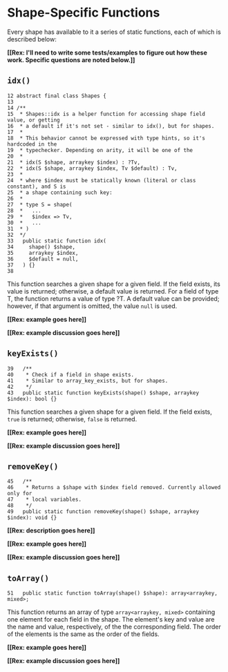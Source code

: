 # Shape-Specific Functions

Every shape has available to it a series of static functions, each of which is described below:

**[[Rex: I'll need to write some tests/examples to figure out how these work. Specific questions are noted below.]]**

## `idx()`

```hack
12 abstract final class Shapes { 
13 
14 /** 
15  * Shapes::idx is a helper function for accessing shape field value, or getting 
16  * a default if it's not set - similar to idx(), but for shapes. 
17  * 
18  * This behavior cannot be expressed with type hints, so it's hardcoded in the 
19  * typechecker. Depending on arity, it will be one of the 
20  * 
21  * idx(S $shape, arraykey $index) : ?Tv, 
22  * idx(S $shape, arraykey $index, Tv $default) : Tv, 
23  * 
24  * where $index must be statically known (literal or class constant), and S is 
25  * a shape containing such key: 
26  * 
27  * type S = shape( 
28  *   ... 
29  *   $index => Tv, 
30  *   ... 
31  * ) 
32  */ 
33   public static function idx( 
34     shape() $shape, 
35     arraykey $index, 
36     $default = null, 
37   ) {} 
38 
```

This function searches a given shape for a given field. If the field exists, its value is returned; otherwise, a default value is returned. For a field of type T, the function returns a value of type ?T. A default value can be provided; however, if that argument is omitted, the value `null` is used.

**[[Rex: example goes here]]**

**[[Rex: example discussion goes here]]**

## `keyExists()`

```hack
39   /** 
40    * Check if a field in shape exists. 
41    * Similar to array_key_exists, but for shapes. 
42    */ 
43   public static function keyExists(shape() $shape, arraykey $index): bool {} 
```

This function searches a given shape for a given field. If the field exists, `true` is returned; otherwise, `false` is returned.

**[[Rex: example goes here]]**

**[[Rex: example discussion goes here]]**

## `removeKey()`

```hack
45   /** 
46    * Returns a $shape with $index field removed. Currently allowed only for 
47    * local variables. 
48    */ 
49   public static function removeKey(shape() $shape, arraykey $index): void {} 
```

**[[Rex: description goes here]]**

**[[Rex: example goes here]]**

**[[Rex: example discussion goes here]]**

## `toArray()`

```hack
51   public static function toArray(shape() $shape): array<arraykey, mixed>; 
```

This function returns an array of type `array<arraykey, mixed>` containing one element for each field in the shape. The element's key and value are the name and value, respectively, of the the corresponding field. The order of the elements is the same as the order of the fields.

**[[Rex: example goes here]]**

**[[Rex: example discussion goes here]]**
